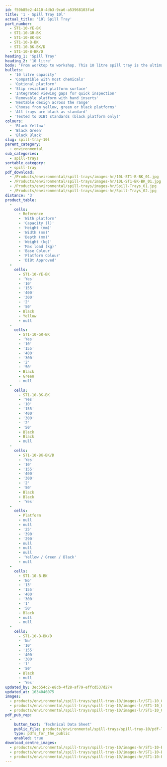```yaml
---
id: f50b85e2-4410-4db3-9ca6-a53968103fad
title: '1 - Spill Tray 10l'
actual_title: '10l Spill Tray'
part_number:
  - ST1-10-YE-BK
  - ST1-10-GR-BK
  - ST1-10-BK-BK
  - ST1-10-B-BK
  - ST1-10-BK-BK/D
  - ST1-10-B-BK/D
heading_1: 'Spill Tray'
heading_2: '10 litre'
body: 'From worktop to workshop. This 10 litre spill tray is the ultimate solution for containing spills when working with liquids or hazardous chemicals.'
bullets:
  - '10 litre capacity'
  - 'Compatible with most chemicals'
  - 'Optional platform'
  - 'Slip resistant platform surface'
  - 'Integrated viewing gaps for quick inspection'
  - 'Removable platform with hand inserts'
  - 'Nestable design across the range'
  - 'Choose from yellow, green or black platforms'
  - 'All trays are black as standard'
  - 'Tested to DIBt standards (black platform only)'
colours:
  - 'Black Yellow'
  - 'Black Green'
  - 'Black Black'
slug: spill-tray-10l
parent_category:
  - environmental
sub_categories:
  - spill-trays
sortable_category:
  - spill-tray
pdf_download:
  - /Products/environmental/spill-trays/images-hr/10L-ST1-B-BK_01.jpg
  - /Products/environmental/spill-trays/images-hr/10L-ST1-BK-BK_01.jpg
  - /Products/environmental/spill-trays/images-hr/Spill-Trays_01.jpg
  - /Products/environmental/spill-trays/images-hr/Spill-Trays_02.jpg
distance: '3'
product_table:
  -
    cells:
      - Reference
      - 'With platform'
      - 'Capacity (l)'
      - 'Height (mm)'
      - 'Width (mm)'
      - 'Depth (mm)'
      - 'Weight (kg)'
      - 'Max load (kg)'
      - 'Base Colour'
      - 'Platform Colour'
      - 'DIBt Approved'
  -
    cells:
      - ST1-10-YE-BK
      - 'Yes'
      - '10'
      - '155'
      - '400'
      - '300'
      - '2'
      - '50'
      - Black
      - Yellow
      - null
  -
    cells:
      - ST1-10-GR-BK
      - 'Yes'
      - '10'
      - '155'
      - '400'
      - '300'
      - '2'
      - '50'
      - Black
      - Green
      - null
  -
    cells:
      - ST1-10-BK-BK
      - 'Yes'
      - '10'
      - '155'
      - '400'
      - '300'
      - '2'
      - '50'
      - Black
      - Black
      - null
  -
    cells:
      - ST1-10-BK-BK/D
      - 'Yes'
      - '10'
      - '155'
      - '400'
      - '300'
      - '2'
      - '50'
      - Black
      - Black
      - 'Yes'
  -
    cells:
      - Platform
      - null
      - null
      - '25'
      - '390'
      - '290'
      - null
      - null
      - null
      - 'Yellow / Green / Black'
      - null
  -
    cells:
      - ST1-10-B-BK
      - 'No'
      - '13'
      - '155'
      - '400'
      - '300'
      - '1'
      - '50'
      - Black
      - null
      - null
  -
    cells:
      - ST1-10-B-BK/D
      - 'No'
      - '10'
      - '155'
      - '400'
      - '300'
      - '1'
      - '50'
      - Black
      - null
      - 'Yes'
updated_by: 3ec554c2-e8cb-4f28-af79-effcd537d274
updated_at: 1634046075
images:
  - products/environmental/spill-trays/spill-tray-10/images-lr/ST1-10_01.jpg
  - products/environmental/spill-trays/spill-tray-10/images-lr/ST1-10_02.jpg
  - products/environmental/spill-trays/spill-tray-10/images-lr/ST1-10_03.jpg
pdf_pub_rep:
  -
    button_text: 'Technical Data Sheet'
    public_file: products/environmental/spill-trays/spill-tray-10/pdf-lr/EV-Spill-Tray-(10L)-TD_EN.pdf
    type: pdfs_for_the_public
    enabled: true
download_centre_images:
  - products/environmental/spill-trays/spill-tray-10/images-hr/ST1-10-B-BK.jpg
  - products/environmental/spill-trays/spill-tray-10/images-hr/ST1-10-BK-BK.jpg
  - products/environmental/spill-trays/spill-tray-10/images-hr/ST1-10-P-BK.jpg
---
```

